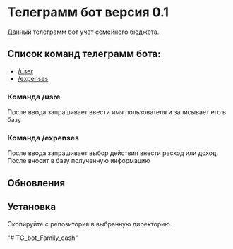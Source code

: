 <body>
  <div class="container">
    <h1 class="title">
      Телеграмм бот версия 0.1
    </h1>
    <p>
        Данный телеграмм бот учет семейного бюджета.
    </p>
    <h2>
        Список команд телеграмм бота:
    </h2>
        <ul>
        <li><a href="#p1">/user</a></li>
        <li><a href="#p2">/expenses</a></li>
        </ul>
    <h3 id="p1"> Команда /usre</h3>
        <p> После ввода запрашивает ввести имя пользователя и записывает его в базу</p>
    <h3 id="p2"> Команда /expenses</h3>
        <p> После ввода запрашивает выбор действия внести расход или доход. После вносит в базу полученную информацию</p>
    <h2>    
        Обновления
    </h2>
    <h2>    
        Установка
    </h2>
    <p>
        Скопируйте с репозитория в выбранную директорию.
    </p>
  </div>
</body>
"# TG_bot_Family_cash" 
